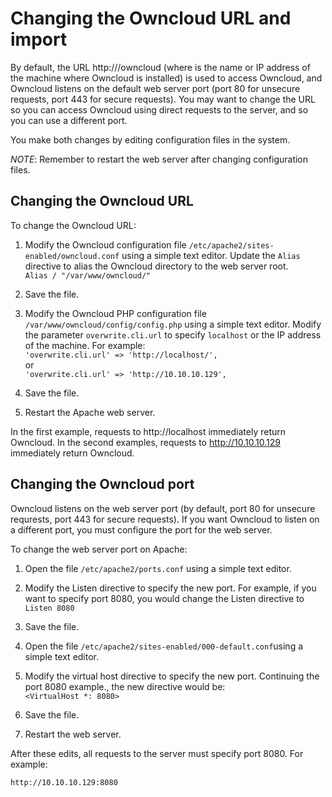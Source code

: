 # Changing the Owncloud URL and import

By default, the URL http://<hostname>/owncloud (where <hostname> is the name or IP address of the machine where Owncloud is installed) is used to access Owncloud, and Owncloud listens on the default web server port (port 80 for unsecure requests, port 443 for secure requests).  You may want to change  the URL so you can access Owncloud using direct requests to the server, and so you can use a different port.  

You make both changes by editing configuration files in the system.  

_NOTE_:  Remember to restart the web server after changing configuration files.  

## Changing the Owncloud URL

To change the Owncloud URL:

1. Modify the Owncloud configuration file `/etc/apache2/sites-enabled/owncloud.conf` using a simple text editor.  Update the `Alias` directive to alias the Owncloud directory to the web server root.  
  `Alias / "/var/www/owncloud/"`

2. Save the file.

3. Modify the Owncloud PHP configuration file `/var/www/owncloud/config/config.php` using a simple text editor.  Modify the parameter `overwrite.cli.url` to specify `localhost` or the IP address of the machine.  For example:  
  `'overwrite.cli.url' => 'http://localhost/',`  
  or  
  `'overwrite.cli.url' => 'http://10.10.10.129',`

4. Save the file.

5.  Restart the Apache web server.

In the first example, requests to http://localhost immediately return Owncloud.  In the second examples, requests to http://10.10.10.129 immediately return Owncloud.


## Changing the Owncloud port

Owncloud listens on the web server port (by default, port 80 for unsecure requrests, port 443 for secure requests).  If you want Owncloud to listen on a different port, you must configure the port for the web server.

To change the web server port on Apache:

1.  Open the file `/etc/apache2/ports.conf` using a simple text editor.  

2. Modify the Listen directive to specify the new port.  For example, if you want to specify port 8080, you would change the Listen directive to  
`Listen 8080`

3. Save the file.

4. Open the file `/etc/apache2/sites-enabled/000-default.conf`using a simple text editor.  

5. Modify the virtual host directive to specify the new port.  Continuing the port 8080 example., the new directive would be:  
`<VirtualHost *: 8080>`

6. Save the file.

7. Restart the web server.  

After these edits, all requests to the server must specify port 8080.  For example:  

  `http://10.10.10.129:8080`
